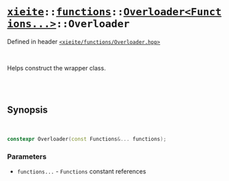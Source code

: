 # [`xieite`](../../../README.md)`::`[`functions`](../../../docs/functions.md)`::`[`Overloader<Functions...>`](../../../docs/functions/Overloader.md)`::Overloader`
Defined in header [`<xieite/functions/Overloader.hpp>`](../../../include/xieite/functions/Overloader.hpp)

<br/>

Helps construct the wrapper class.

<br/><br/>

## Synopsis

<br/>

```cpp
constexpr Overloader(const Functions&... functions);
```
### Parameters
- `functions...` - `Functions` constant references
